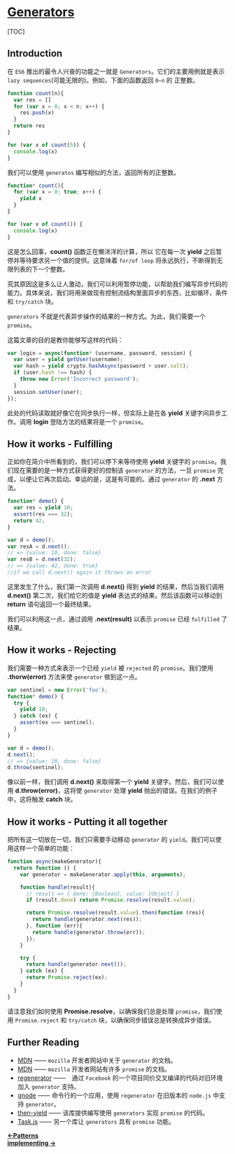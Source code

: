 # [Generators][1]
[TOC]

## Introduction
在 `ES6` 推出的最令人兴奋的功能之一就是 `Generators`。它们的主要用例就是表示 `lazy sequences`(可能无限的)。例如，下面的函数返回 `0~n` 的 正整数。
```javascript
function count(n){
  var res = []
  for (var x = 0; x < n; x++) {
    res.push(x)
  }
  return res
}

for (var x of count(5)) {
  console.log(x)
}
```
我们可以使用 `generatos` 编写相似的方法，返回所有的正整数。
```javascript
function* count(){
  for (var x = 0; true; x++) {
    yield x
  }
}

for (var x of count()) {
  console.log(x)
}
```
这是怎么回事，**count()** 函数正在懒洋洋的计算，所以 它在每一次 **yield** 之后暂停并等待要求另一个值的提供。这意味着 `for/of loop` 将永远执行，不断得到无限列表的下一个整数。

究其原因这是多么让人激动，我们可以利用暂停功能，以帮助我们编写异步代码的能力。具体来说，我们将用来做现有控制流结构里面异步的东西，比如循环，条件和 `try/catch` 块。

`generators` 不就是代表异步操作的结果的一种方式。为此，我们需要一个 `promise`。

这篇文章的目的是教你能够写这样的代码：
```javascript
var login = async(function* (username, password, session) {
  var user = yield getUser(username);
  var hash = yield crypto.hashAsync(password + user.salt);
  if (user.hash !== hash) {
    throw new Error('Incorrect password');
  }
  session.setUser(user);
});
```
此处的代码读取就好像它在同步执行一样，但实际上是在各 **yield** 关键字间异步工作。调用 **login** 登陆方法的结果将是一个 `promise`。

## How it works - Fulfilling
正如你在简介中所看到的，我们可以停下来等待使用 **yield** 关键字的 `promise`。我们现在需要的是一种方式获得更好的控制该 `generator` 的方法，一旦 `promise` 完成，以便让它再次启动。幸运的是，这是有可能的。通过 `generator` 的 **.next** 方法。
```javascript
function* demo() {
  var res = yield 10;
  assert(res === 32);
  return 42;
}

var d = demo();
var resA = d.next();
// => {value: 10, done: false}
var resB = d.next(32);
// => {value: 42, done: true}
//if we call d.next() again it throws an error
```
这里发生了什么，我们第一次调用 **d.next()** 得到 **yield** 的结果，然后当我们调用 **d.next()** 第二次，我们给它的值是 **yield** 表达式的结果。然后该函数可以移动到 **return** 语句返回一个最终结果。

我们可以利用这一点，通过调用 **.next(result)** 以表示 `promise` 已经 `fulfilled` 了结果。

## How it works - Rejecting
我们需要一种方式来表示一个已经 `yield` 被 `rejected` 的 `promise`。我们使用 **.thorw(error)** 方法来使 `generator` 做到这一点。
```javascript
var sentinel = new Error('foo');
function* demo() {
  try {
    yield 10;
  } catch (ex) {
    assert(ex === sentinel);
  }
}

var d = demo();
d.next();
// => {value: 10, done: false}
d.throw(sentinel);
```
像以前一样，我们调用 **d.next()** 来取得第一个 **yield** 关键字。然后，我们可以使用 **d.throw(error)**，这将使 `generator` 处理 **yield** 抛出的错误。在我们的例子中，这将触发 **catch** 块。

## How it works - Putting it all together
把所有这一切放在一切，我们只需要手动移动 `generator` 的 `yield`。我们可以使用这样一个简单的功能：
```javascript
function async(makeGenerator){
  return function () {
    var generator = makeGenerator.apply(this, arguments);

    function handle(result){
      // result => { done: [Boolean], value: [Object] }
      if (result.done) return Promise.resolve(result.value);

      return Promise.resolve(result.value).then(function (res){
        return handle(generator.next(res));
      }, function (err){
        return handle(generator.throw(err));
      });
    }

    try {
      return handle(generator.next());
    } catch (ex) {
      return Promise.reject(ex);
    }
  }
}
```
请注意我们如何使用 **Promise.resolve**，以确保我们总是处理 `promise`，我们使用 `Promise.reject` 和 `try/catch` 块，以确保同步错误总是转换成异步错误。

## Further Reading

 - [MDN][2] —— `mozilla` 开发者网站中关于 `generator` 的文档。
 - [MDN][3] —— `mozilla` 开发者网站有许多 `promise` 的文档。
 - [regenerator][4] ——　通过 `Facebook` 的一个项目同价交叉编译的代码对旧环境加入 `generator` 支持。
 - [gnode][5] —— 命令行的一个应用，使用 `regenerator` 在旧版本的 `node.js` 中支持 `generator`。
 - [then-yield][6] —— 该库提供编写使用 `generators` 实现 `promise` 的代码。
 - [Task.js][7] —— 另一个库让 `generators` 具有 `promise` 功能。


[**←Patterns**][8]           
[**implementing →**][9]

[1]: https://www.promisejs.org/generators/
[2]: https://developer.mozilla.org/en-US/docs/Web/JavaScript/Reference/Statements/function*
[3]: https://developer.mozilla.org/en-US/docs/Web/JavaScript/Reference/Global_Objects/Promise "MDN"
[4]: http://facebook.github.io/regenerator/
[5]: https://github.com/then/promise/blob/master/index.js
[6]: https://github.com/then/yield
[7]: http://taskjs.org/
[8]: https://www.promisejs.org/patterns/
[9]: https://www.promisejs.org/implementing/

  
 